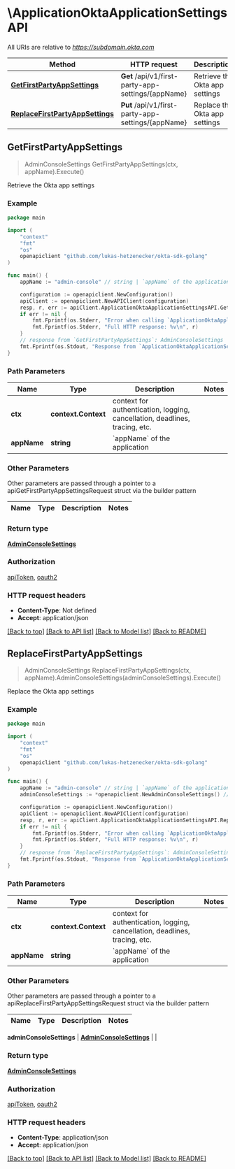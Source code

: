 # \ApplicationOktaApplicationSettingsAPI

All URIs are relative to *https://subdomain.okta.com*

Method | HTTP request | Description
------------- | ------------- | -------------
[**GetFirstPartyAppSettings**](ApplicationOktaApplicationSettingsAPI.md#GetFirstPartyAppSettings) | **Get** /api/v1/first-party-app-settings/{appName} | Retrieve the Okta app settings
[**ReplaceFirstPartyAppSettings**](ApplicationOktaApplicationSettingsAPI.md#ReplaceFirstPartyAppSettings) | **Put** /api/v1/first-party-app-settings/{appName} | Replace the Okta app settings



## GetFirstPartyAppSettings

> AdminConsoleSettings GetFirstPartyAppSettings(ctx, appName).Execute()

Retrieve the Okta app settings



### Example

```go
package main

import (
    "context"
    "fmt"
    "os"
    openapiclient "github.com/lukas-hetzenecker/okta-sdk-golang"
)

func main() {
    appName := "admin-console" // string | `appName` of the application

    configuration := openapiclient.NewConfiguration()
    apiClient := openapiclient.NewAPIClient(configuration)
    resp, r, err := apiClient.ApplicationOktaApplicationSettingsAPI.GetFirstPartyAppSettings(context.Background(), appName).Execute()
    if err != nil {
        fmt.Fprintf(os.Stderr, "Error when calling `ApplicationOktaApplicationSettingsAPI.GetFirstPartyAppSettings``: %v\n", err)
        fmt.Fprintf(os.Stderr, "Full HTTP response: %v\n", r)
    }
    // response from `GetFirstPartyAppSettings`: AdminConsoleSettings
    fmt.Fprintf(os.Stdout, "Response from `ApplicationOktaApplicationSettingsAPI.GetFirstPartyAppSettings`: %v\n", resp)
}
```

### Path Parameters


Name | Type | Description  | Notes
------------- | ------------- | ------------- | -------------
**ctx** | **context.Context** | context for authentication, logging, cancellation, deadlines, tracing, etc.
**appName** | **string** | &#x60;appName&#x60; of the application | 

### Other Parameters

Other parameters are passed through a pointer to a apiGetFirstPartyAppSettingsRequest struct via the builder pattern


Name | Type | Description  | Notes
------------- | ------------- | ------------- | -------------


### Return type

[**AdminConsoleSettings**](AdminConsoleSettings.md)

### Authorization

[apiToken](../README.md#apiToken), [oauth2](../README.md#oauth2)

### HTTP request headers

- **Content-Type**: Not defined
- **Accept**: application/json

[[Back to top]](#) [[Back to API list]](../README.md#documentation-for-api-endpoints)
[[Back to Model list]](../README.md#documentation-for-models)
[[Back to README]](../README.md)


## ReplaceFirstPartyAppSettings

> AdminConsoleSettings ReplaceFirstPartyAppSettings(ctx, appName).AdminConsoleSettings(adminConsoleSettings).Execute()

Replace the Okta app settings



### Example

```go
package main

import (
    "context"
    "fmt"
    "os"
    openapiclient "github.com/lukas-hetzenecker/okta-sdk-golang"
)

func main() {
    appName := "admin-console" // string | `appName` of the application
    adminConsoleSettings := *openapiclient.NewAdminConsoleSettings() // AdminConsoleSettings | 

    configuration := openapiclient.NewConfiguration()
    apiClient := openapiclient.NewAPIClient(configuration)
    resp, r, err := apiClient.ApplicationOktaApplicationSettingsAPI.ReplaceFirstPartyAppSettings(context.Background(), appName).AdminConsoleSettings(adminConsoleSettings).Execute()
    if err != nil {
        fmt.Fprintf(os.Stderr, "Error when calling `ApplicationOktaApplicationSettingsAPI.ReplaceFirstPartyAppSettings``: %v\n", err)
        fmt.Fprintf(os.Stderr, "Full HTTP response: %v\n", r)
    }
    // response from `ReplaceFirstPartyAppSettings`: AdminConsoleSettings
    fmt.Fprintf(os.Stdout, "Response from `ApplicationOktaApplicationSettingsAPI.ReplaceFirstPartyAppSettings`: %v\n", resp)
}
```

### Path Parameters


Name | Type | Description  | Notes
------------- | ------------- | ------------- | -------------
**ctx** | **context.Context** | context for authentication, logging, cancellation, deadlines, tracing, etc.
**appName** | **string** | &#x60;appName&#x60; of the application | 

### Other Parameters

Other parameters are passed through a pointer to a apiReplaceFirstPartyAppSettingsRequest struct via the builder pattern


Name | Type | Description  | Notes
------------- | ------------- | ------------- | -------------

 **adminConsoleSettings** | [**AdminConsoleSettings**](AdminConsoleSettings.md) |  | 

### Return type

[**AdminConsoleSettings**](AdminConsoleSettings.md)

### Authorization

[apiToken](../README.md#apiToken), [oauth2](../README.md#oauth2)

### HTTP request headers

- **Content-Type**: application/json
- **Accept**: application/json

[[Back to top]](#) [[Back to API list]](../README.md#documentation-for-api-endpoints)
[[Back to Model list]](../README.md#documentation-for-models)
[[Back to README]](../README.md)

